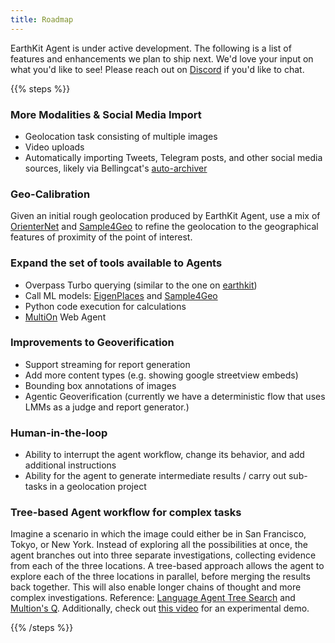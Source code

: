 ```yaml
---
title: Roadmap
---
```


EarthKit Agent is under active development. The following is a list of features and enhancements we plan to ship next. We'd love your input on what you'd like to see! Please reach out on [Discord](https://discord.gg/earthkit) if you'd like to chat.

{{% steps %}}

### More Modalities & Social Media Import
- Geolocation task consisting of multiple images
- Video uploads
- Automatically importing Tweets, Telegram posts, and other social media sources, likely via Bellingcat's [auto-archiver](https://github.com/bellingcat/auto-archiver)


### Geo-Calibration
Given an initial rough geolocation produced by EarthKit Agent, use a mix of [OrienterNet](https://github.com/facebookresearch/OrienterNet) and [Sample4Geo](https://github.com/Skyy93/Sample4Geo) to refine the geolocation to the geographical features of proximity of the point of interest.

### Expand the set of tools available to Agents
- Overpass Turbo querying (similar to the one on [earthkit](https://earthkit.app/osm)) 
- Call ML models: [EigenPlaces](https://github.com/gmberton/EigenPlaces) and [Sample4Geo](https://github.com/Skyy93/Sample4Geo)
- Python code execution for calculations
- [MultiOn](https://www.multion.ai/) Web Agent

### Improvements to Geoverification
- Support streaming for report generation
- Add more content types (e.g. showing google streetview embeds)
- Bounding box annotations of images
- Agentic Geoverification (currently we have a deterministic flow that uses LMMs as a judge and report generator.)

### Human-in-the-loop
- Ability to interrupt the agent workflow, change its behavior, and add additional instructions
- Ability for the agent to generate intermediate results / carry out sub-tasks in a geolocation project

### Tree-based Agent workflow for complex tasks
Imagine a scenario in which the image could either be in San Francisco, Tokyo, or New York. 
Instead of exploring all the possibilities at once, the agent branches out into three separate investigations, 
collecting evidence from each of the three locations. 
A tree-based approach allows the agent to explore each of the three locations in parallel, 
before merging the results back together. 
This will also enable longer chains of thought and more complex investigations.
Reference: [Language Agent Tree Search](https://arxiv.org/abs/2310.04406) and [Multion's Q](https://www.multion.ai/blog/introducing-agent-q-research-breakthrough-for-the-next-generation-of-ai-agents-with-planning-and-self-healing-capabilities).
Additionally, check out [this video](https://drive.google.com/file/d/1ES48xquWJZg8rJNxok8MEt_M08ggjLIN/view?usp=sharing) for an experimental demo.

{{% /steps %}}